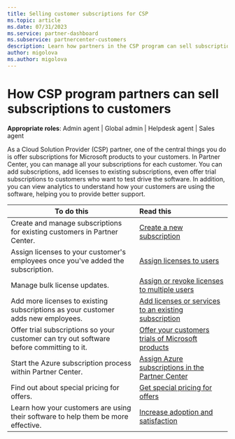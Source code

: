 ```yaml
---
title: Selling customer subscriptions for CSP
ms.topic: article
ms.date: 07/31/2023
ms.service: partner-dashboard
ms.subservice: partnercenter-customers
description: Learn how partners in the CSP program can sell subscriptions to customers and manage them through Partner Center.
author: migolova
ms.author: migolova
---
```


# How CSP program partners can sell subscriptions to customers

**Appropriate roles**: Admin agent | Global admin | Helpdesk agent | Sales agent

As a Cloud Solution Provider (CSP) partner, one of the central things you do is offer subscriptions for Microsoft products to your customers. In Partner Center, you can manage all your subscriptions for each customer. You can add subscriptions, add licenses to existing subscriptions, even offer trial subscriptions to customers who want to test drive the software. In addition, you can view analytics to understand how your customers are using the software, helping you to provide better support.

|**To do this**   |**Read this**   |
|----------------------|:----------------------|
|Create and manage subscriptions for existing customers in Partner Center.|[Create a new subscription](create-a-new-subscription.md)|
|Assign licenses to your customer's employees once you've added the subscription.  |[Assign licenses to users](assign-licenses-to-users.md)|
|Manage bulk license updates.   |[Assign or revoke licenses to multiple users](bulk-license-provisioning-for-multiple-users.md)|
|Add more licenses to existing subscriptions as your customer adds new employees.   |[Add licenses or services to an existing subscription](add-licenses-or-services-to-an-existing-subscription.md)|
|Offer trial subscriptions so your customer can try out software before committing to it.    |[Offer your customers trials of Microsoft products](offer-your-customers-trials-of-microsoft-products.md)|
|Start the Azure subscription process within Partner Center.   |[Assign Azure subscriptions in the Partner Center](assign-azure-subscriptions.md)|
|Find out about special pricing for offers.   |[Get special pricing for offers](get-special-pricing-for-offers.md)|
|Learn how your customers are using their software to help them be more effective.   | [Increase adoption and satisfaction](increasing-adoption-and-satisfaction.md)   |
